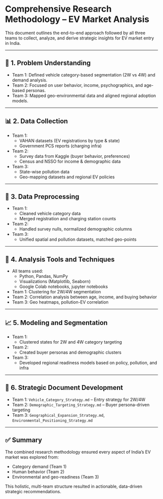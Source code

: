 # Comprehensive Research Methodology – EV Market Analysis 

This document outlines the end-to-end approach followed by all three teams to collect, analyze, and derive strategic insights for EV market entry in India.

---

## 🧠 1. Problem Understanding

- Team 1: Defined vehicle category-based segmentation (2W vs 4W) and demand analysis.
- Team 2: Focused on user behavior, income, psychographics, and age-based personas.
- Team 3: Mapped geo-environmental data and aligned regional adoption models.

---

## 📊 2. Data Collection

- Team 1:
  - VAHAN datasets (EV registrations by type & state)
  - Government PCS reports (charging infra)
- Team 2:
  - Survey data from Kaggle (buyer behavior, preferences)
  - Census and NSSO for income & demographic data
- Team 3:
  - State-wise pollution data
  - Geo-mapping datasets and regional EV policies

---

## 🧹 3. Data Preprocessing

- Team 1:
  - Cleaned vehicle category data
  - Merged registration and charging station counts
- Team 2:
  - Handled survey nulls, normalized demographic columns
- Team 3:
  - Unified spatial and pollution datasets, matched geo-points

---

## 🧪 4. Analysis Tools and Techniques

- All teams used:
  - Python, Pandas, NumPy
  - Visualizations (Matplotlib, Seaborn)
  - Google Colab notebooks, jupyter notebooks
- Team 1: Clustering for 2W/4W segmentation
- Team 2: Correlation analysis between age, income, and buying behavior
- Team 3: Geo heatmaps, pollution-EV correlation

---

## 📈 5. Modeling and Segmentation

- Team 1:
  - Clustered states for 2W and 4W category targeting
- Team 2:
  - Created buyer personas and demographic clusters
- Team 3:
  - Developed regional readiness models based on policy, pollution, and infra

---

## 🧩 6. Strategic Document Development

- Team 1: `Vehicle_Category_Strategy.md` – Entry strategy for 2W/4W
- Team 2: `Demographic_Targeting_Strategy.md` – Buyer persona-driven targeting
- Team 3: `Geographical_Expansion_Strategy.md`, `Environmental_Positioning_Strategy.md`

---

## ✅ Summary

The combined research methodology ensured every aspect of India’s EV market was explored from:
- Category demand (Team 1)
- Human behavior (Team 2)
- Environmental and geo-readiness (Team 3)

This holistic, multi-team structure resulted in actionable, data-driven strategic recommendations.
